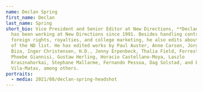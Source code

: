 ```yaml
---
name: Declan Spring
first_name: Declan
last_name: Spring
short_bio: Vice President and Senior Editor at New Directions, **Declan Spring**
  has been working at New Directions since 1991. Besides handling contracts,
  foreign rights, royalties, and college marketing, he also edits about a third
  of the ND list. He has edited works by Paul Auster, Anne Carson, Jorge Baron
  Biza, Inger Christensen, H.D., Jenny Erpenbeck, Thalia Field, Forrest Gander,
  Phoebe Giannisi, Gustaw Herling, Horacio Castellano-Moya, Laszlo
  Krasznahorkai, Stephane Mallarme, Fernando Pessoa, Dag Solstad, and Enrique
  Vila-Matas, among others.
portraits:
  - media: 2021/08/declan-spring-headshot
---
```

